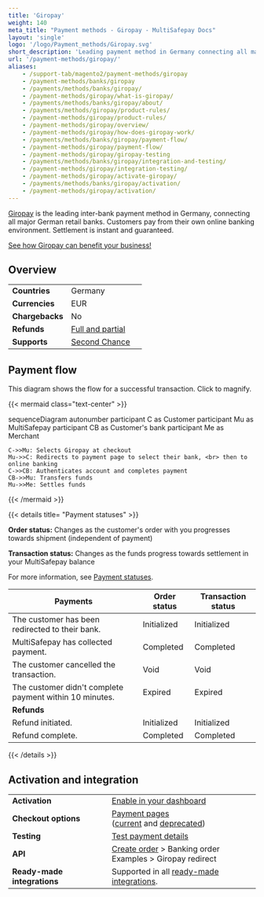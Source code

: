 ```yaml
---
title: 'Giropay'
weight: 140
meta_title: "Payment methods - Giropay - MultiSafepay Docs"
layout: 'single'
logo: '/logo/Payment_methods/Giropay.svg' 
short_description: 'Leading payment method in Germany connecting all major German banks.'
url: '/payment-methods/giropay/'
aliases:
    - /support-tab/magento2/payment-methods/giropay
    - /payment-methods/banks/giropay
    - /payments/methods/banks/giropay/
    - /payment-methods/giropay/what-is-giropay/
    - /payments/methods/banks/giropay/about/
    - /payments/methods/giropay/product-rules/
    - /payment-methods/giropay/product-rules/
    - /payment-methods/giropay/overview/
    - /payment-methods/giropay/how-does-giropay-work/
    - /payments/methods/banks/giropay/payment-flow/
    - /payment-methods/giropay/payment-flow/
    - /payment-methods/giropay/giropay-testing
    - /payments/methods/banks/giropay/integration-and-testing/
    - /payment-methods/giropay/integration-testing/
    - /payment-methods/giropay/activate-giropay/
    - /payments/methods/banks/giropay/activation/
    - /payment-methods/giropay/activation/
---
```

[Giropay](https://www.giropay.de/) is the leading inter-bank payment method in Germany, connecting all major German retail banks. Customers pay from their own online banking environment. Settlement is instant and guaranteed.

[See how Giropay can benefit your business!](https://www.multisafepay.com/solutions/payment-methods/giropay)

## Overview

|   |   |   |
|---|---|---|
| **Countries**  | Germany  | 
| **Currencies**  | EUR | 
| **Chargebacks**  | No  | 
| **Refunds** | [Full and partial](/refunds/full-partial/) |
| **Supports** | [Second Chance](/features/second-chance/) |

## Payment flow

This diagram shows the flow for a successful transaction. Click to magnify.

{{< mermaid class="text-center" >}}

sequenceDiagram
    autonumber
    participant C as Customer
    participant Mu as MultiSafepay
    participant CB as Customer's bank
    participant Me as Merchant

    C->>Mu: Selects Giropay at checkout
    Mu->>C: Redirects to payment page to select their bank, <br> then to online banking
    C->>CB: Authenticates account and completes payment
    CB->>Mu: Transfers funds 
    Mu->>Me: Settles funds

{{< /mermaid >}}
&nbsp;   

{{< details title= "Payment statuses" >}}

**Order status:** Changes as the customer's order with you progresses towards shipment (independent of payment)

**Transaction status:** Changes as the funds progress towards settlement in your MultiSafepay balance

For more information, see [Payment statuses](/payments/payment-statuses/).

| Payments | Order status | Transaction status |
|---|---|---|
| The customer has been redirected to their bank. | Initialized | Initialized |
| MultiSafepay has collected payment. | Completed | Completed |
| The customer cancelled the transaction. | Void   | Void   |
| The customer didn't complete payment within 10 minutes. | Expired | Expired |
|**Refunds**|||
| Refund initiated. | Initialized | Initialized |
| Refund complete. | Completed | Completed |
{{< /details >}}

## Activation and integration

| | |
|---|---|
| **Activation** | [Enable in your dashboard](/payments/activating-payment-methods/#enable-in-dashboard) |
| **Checkout options** | [Payment pages](/payment-pages/) <br> ([current](/payment-pages/activation/) and [deprecated](/payment-pages/deprecated/)) |
| **Testing** | [Test payment details](/testing/test-payment-details/#banking-methods) |
| **API** | [Create order](https://docs-api.multisafepay.com/reference/createorder) > Banking order <br> Examples > Giropay redirect  |
| **Ready-made integrations** | Supported in all [ready-made integrations](/integrations/ready-made/). |

